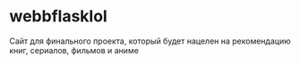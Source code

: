 # webbflasklol
Сайт для финального проекта, который будет нацелен на рекомендацию книг, сериалов, фильмов и аниме  
